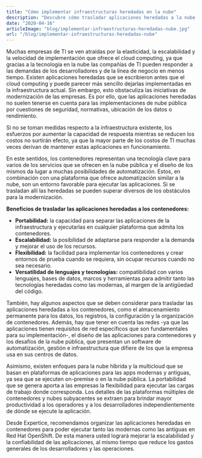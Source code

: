 ```yaml
---
title: "Cómo implementar infraestructuras heredadas en la nube"
description: "Descubre cómo trasladar aplicaciones heredadas a la nube usando contenedores y plataformas híbridas"
date: "2020-04-16"
articleImage: "blog/implementar-infraestructuras-heredadas-nube.jpg"
url: "/blog/implementar-infraestructuras-heredadas-nube"
---
```


Muchas empresas de TI se ven atraídas por la elasticidad, la escalabilidad y la velocidad de implementación que ofrece el cloud computing, ya que gracias a la tecnología en la nube las compañías de TI pueden responder a las demandas de los desarrolladores y de la línea de negocio en menos tiempo. Existen aplicaciones heredadas que se escribieron antes que el cloud computing y puede parecer más sencillo dejarlas implementadas en la infraestructura actual. Sin embargo, esto obstaculiza las iniciativas de modernización de las empresas. Es por ello, que las aplicaciones heredadas no suelen tenerse en cuenta para las implementaciones de nube pública por cuestiones de seguridad, normativas, ubicación de los datos o rendimiento.

Si no se toman medidas respecto a la infraestructura existente, los esfuerzos por aumentar la capacidad de respuesta mientras se reducen los costos no surtirán efecto, ya que la mayor parte de los costos de TI muchas veces derivan de mantener estas aplicaciones en funcionamiento.

En este sentidos, los contenedores representan una tecnología clave para varios de los servicios que se ofrecen en la nube pública y el diseño de los mismos da lugar a muchas posibilidades de automatización. Estos, en combinación con una plataforma que ofrece automatización similar a la nube, son un entorno favorable para ejecutar las aplicaciones. Si se trasladan allí las heredadas se pueden superar diversos de los obstáculos para la modernización.

**Beneficios de trasladar las aplicaciones heredadas a los contenedores:**

- **Portabilidad:** la capacidad para separar las aplicaciones de la infraestructura y ejecutarlas en cualquier plataforma que admita los contenedores.
- **Escalabilidad:** la posibilidad de adaptarse para responder a la demanda y mejorar el uso de los recursos.
- **Flexibilidad:** la facilidad para implementar los contenedores y crear entornos de prueba cuando se requiera, sin ocupar recursos cuando no sea necesario.
- **Versatilidad de lenguajes y tecnologías:** compatibilidad con varios lenguajes, bases de datos, marcos y herramientas para admitir tanto las tecnologías heredadas como las modernas, al margen de la antigüedad del código.

También, hay algunos aspectos que se deben considerar para trasladar las aplicaciones heredadas a los contenedores, como el almacenamiento permanente para los datos, los registros, la configuración y la organización de contenedores. Además, hay que tener en cuenta las redes -ya que las aplicaciones tienen requisitos de red específicos que son fundamentales para su implementación-, el diseño de las aplicaciones para contenedores y los desafíos de la nube pública, que presentan un software de automatización, gestión e infraestructura que difiere de los que la empresa usa en sus centros de datos.

Asimismo, existen enfoques para la nube híbrida y la multicloud que se basan en plataformas de aplicaciones para las apps modernas y antiguas, ya sea que se ejecuten on-premise o en la nube pública. La portabilidad que se genera aporta a las empresas la flexibilidad para ejecutar las cargas de trabajo donde corresponda. Los detalles de las plataformas múltiples de contenedores y nubes subyacentes se extraen para brindar mayor productividad a los operadores y a los desarrolladores independientemente de dónde se ejecute la aplicación.

Desde Expertice, recomendamos organizar las aplicaciones heredadas en contenedores para poder ejecutar tanto las modernas como las antiguas en Red Hat OpenShift. De esta manera usted logrará mejorar la escalabilidad y la confiabilidad de las aplicaciones, al mismo tiempo que reduce los gastos generales de los desarrolladores y las operaciones.
